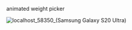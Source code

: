 animated weight picker



![localhost_58350_(Samsung Galaxy S20 Ultra)](https://github.com/p6anav/Kcal-app/assets/100874811/3f1d6484-de3d-4a63-8c76-9ce72920db11)
